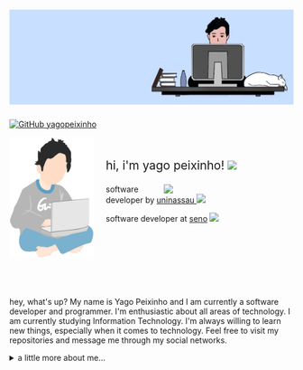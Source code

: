 # <img src="githuba.png">

[![GitHub yagopeixinho](https://img.shields.io/github/followers/yagopeixinho?label=follow&style=social)](https://github.com/yagopeixinho)

<a href="#"><img align="left" style="margin-right: 21px" width="150" height="#" src="yago.png"/></a>

<br>

<div>
    <p style="font-size: 21px"> 
        hi, i'm yago peixinho!
        <img src="https://media.giphy.com/media/I9DgEmCM9mDhgBkhBj/giphy.gif" width="50">
    </p>
     <img align='right' src="https://media.giphy.com/media/cIn5fTcjnKhStIeAef/giphy.gif" width="230">
    <div>
        <p>
            software developer by
            <a href="https://www.uninassau.edu.br/">
                uninassau
            </a>
            <img src="https://media.giphy.com/media/1etn2BmiW0nOgoZHTL/giphy.gif" width="32">
        </p>
        <p>
            software developer at
            <a href="https://www.seno-ti.com.br/">seno</a>
            <img src="https://media.giphy.com/media/ZbNJojSbuJvIIVGl2t/giphy.gif" width="30"> 
        </p>
<div>

<br>
<br>
<br>
<br>
<br>
<br>

hey, what's up? My name is Yago Peixinho and I am currently a software developer and programmer. I'm enthusiastic about all areas of technology. I am currently studying Information Technology. I'm always willing to learn new things, especially when it comes to technology. Feel free to visit my repositories and message me through my social networks.

<details>
    <summary>
         a little more about me... 
    </summary>
  
  <a href="https://samujjwaal.me/"><img src="https://media.giphy.com/media/aLI73eIgT41b2/giphy.gif" align="right" height="150" /></a>
  
-  born and raised in brazil, joão pessoa, paraíba. 
 - student of systems analysis and development by [uninassau](https://www.uninassau.edu.br/)
 - self-taught
 - send me a [instagram direct](https://www.instagram.com/yagopeixinho/) and let be friends ( ﾉ ^ ｰ ^)ﾉ
 - one of my hobbies is playing video games, [send me a message](https://www.instagram.com/yagopeixinho/) and let's play together :D

```javascript
const yago = {
  createdAt: Tue Jan 21 2003 19:20:00 GMT-0300,
  lastName: "Peixinho",
  industryKnowledge: [Scrum],
  toolsAndTechnologies: [
    React.js,
    JavaScript,
    HTML,
    CSS,
    MySQL,
    Docker,
    Git,
    Github,
    SCSS,
  ],
  languages: ["portuguese", "english"],
};
```

</details>
